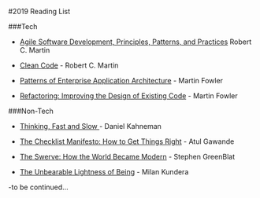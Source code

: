 #2019 Reading List

###Tech
- [Agile Software Development, Principles, Patterns, and Practices](https://www.amazon.com/Software-Development-Principles-Patterns-Practices/dp/0135974445) Robert C. Martin

- [Clean Code](https://drive.google.com/file/d/1FqZi79CPc6twRP7S9XCYkWxhhAVS7H7b/view?usp=sharing) - Robert C. Martin

- [Patterns of Enterprise Application Architecture](https://www.amazon.com/Patterns-Enterprise-Application-Architecture-Martin/dp/0321127420) -  Martin Fowler

- [Refactoring: Improving the Design of Existing Code](https://www.amazon.com/gp/product/0134757599/ref=dbs_a_def_rwt_bibl_vppi_i0) - Martin Fowler


###Non-Tech

- [Thinking, Fast and Slow ](https://www.amazon.com/Thinking-Fast-Daniel-Kahneman-2011-10-25/dp/B01FIYNOKU/ref=sr_1_3?keywords=kahleman&qid=1551701399&s=books&sr=1-3-spell) - Daniel Kahneman

- [The Checklist Manifesto: How to Get Things Right](https://www.amazon.com/s?k=checklist+manifesto&i=stripbooks-intl-ship&crid=2IYAD8XSZWT2X&sprefix=check%2Cstripbooks-intl-ship%2C245&ref=nb_sb_ss_i_1_5) - Atul Gawande 

- [The Swerve: How the World Became Modern](https://www.amazon.com/gp/product/0393343405/ref=dbs_a_def_rwt_hsch_vapi_taft_p1_i2) - Stephen GreenBlat 

- [The Unbearable Lightness of Being](https://www.amazon.com/Unbearable-Lightness-Being-Perennial-Classics/dp/0061148520/ref=sr_1_1?keywords=The+Unbearable+Lightness+of+Being&qid=1552075618&s=books&sr=1-1) - Milan Kundera 

-to be continued...
